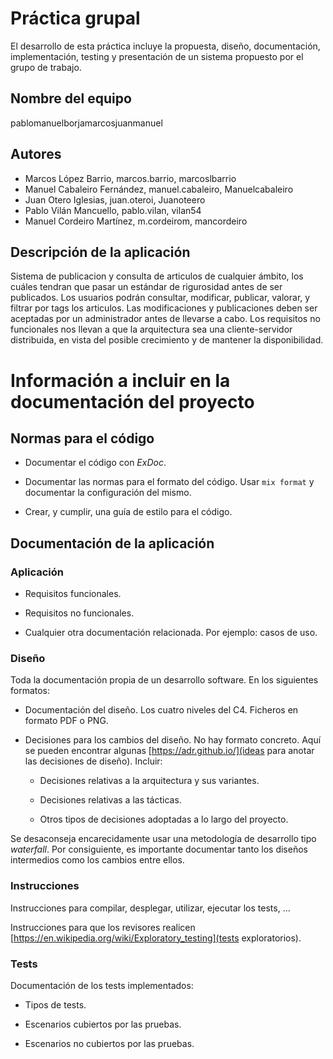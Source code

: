 # Práctica grupal

El desarrollo de esta práctica incluye la propuesta, diseño, documentación,
implementación, testing y presentación de un sistema propuesto por el grupo
de trabajo.

## Nombre del equipo

pablomanuelborjamarcosjuanmanuel


## Autores

  - Marcos López Barrio, marcos.barrio, marcoslbarrio
  - Manuel Cabaleiro Fernández, manuel.cabaleiro, Manuelcabaleiro
  - Juan Otero Iglesias, juan.oteroi, Juanoteero
  - Pablo Vilán Mancuello, pablo.vilan, vilan54
  - Manuel Cordeiro Martínez, m.cordeirom, mancordeiro
  
  
## Descripción de la aplicación

Sistema de publicacion y consulta de articulos de cualquier ámbito, los cuáles tendran que pasar un estándar de rigurosidad antes de ser publicados. Los usuarios podrán consultar, modificar, publicar, valorar, y filtrar por tags los articulos. Las modificaciones y publicaciones deben ser aceptadas por un administrador antes de llevarse a cabo. Los requisitos no funcionales nos llevan a que la arquitectura sea una cliente-servidor distribuida, en vista del posible crecimiento y de mantener la disponibilidad. 


# Información a incluir en la documentación del proyecto

## Normas para el código

- Documentar el código con _ExDoc_.

- Documentar las normas para  el formato del código.
  Usar `mix format` y documentar la configuración del mismo.

- Crear, y cumplir, una guía de estilo para el código.


## Documentación de la aplicación

### Aplicación

  - Requisitos funcionales.
  
  - Requisitos no funcionales.
  
  - Cualquier otra documentación relacionada. Por ejemplo: casos de
    uso.
  

### Diseño

Toda la documentación propia de un desarrollo software. En los
siguientes formatos:

- Documentación del diseño. Los cuatro niveles del C4. Ficheros en
  formato PDF o PNG.

- Decisiones para los cambios del diseño. No hay formato concreto.
  Aquí se pueden encontrar algunas [https://adr.github.io/](ideas
  para anotar las decisiones de diseño). Incluir:
 
    - Decisiones relativas a la arquitectura y sus variantes.
	
	- Decisiones relativas a las tácticas.
	
	- Otros tipos de decisiones adoptadas a lo largo del proyecto.

Se desaconseja encarecidamente usar una metodología de desarrollo tipo
_waterfall_. Por consiguiente, es importante documentar tanto los diseños
intermedios como los cambios entre ellos.

### Instrucciones

Instrucciones para compilar, desplegar, utilizar, ejecutar los tests, ...

Instrucciones para que los revisores realicen [https://en.wikipedia.org/wiki/Exploratory_testing](tests exploratorios).


### Tests

Documentación de los tests implementados:

  - Tipos de tests.
  
  - Escenarios cubiertos por las pruebas.
  
  - Escenarios no cubiertos por las pruebas.


